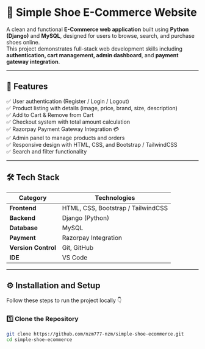 # 👟 Simple Shoe E-Commerce Website

A clean and functional **E-Commerce web application** built using **Python (Django)** and **MySQL**, designed for users to browse, search, and purchase shoes online.  
This project demonstrates full-stack web development skills including **authentication, cart management, admin dashboard**, and **payment gateway integration**.

---

## 🌟 Features

✅ User authentication (Register / Login / Logout)  
✅ Product listing with details (image, price, brand, size, description)  
✅ Add to Cart & Remove from Cart  
✅ Checkout system with total amount calculation  
✅ Razorpay Payment Gateway Integration 💳  
✅ Admin panel to manage products and orders  
✅ Responsive design with HTML, CSS, and Bootstrap / TailwindCSS  
✅ Search and filter functionality  

---

## 🛠️ Tech Stack

| Category | Technologies |
|-----------|---------------|
| **Frontend** | HTML, CSS, Bootstrap / TailwindCSS |
| **Backend** | Django (Python) |
| **Database** | MySQL |
| **Payment** | Razorpay Integration |
| **Version Control** | Git, GitHub |
| **IDE** | VS Code |

---

## ⚙️ Installation and Setup

Follow these steps to run the project locally 👇

### 1️⃣ Clone the Repository
```bash
git clone https://github.com/nzm777-nzm/simple-shoe-ecommerce.git
cd simple-shoe-ecommerce
